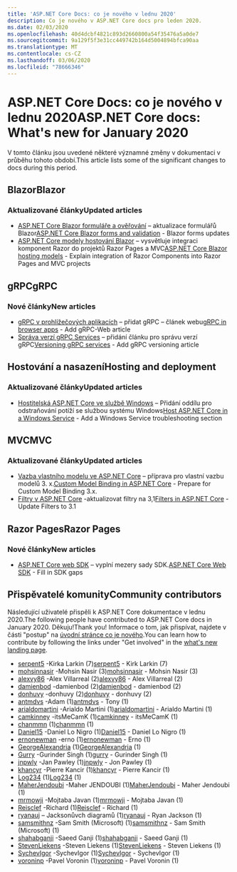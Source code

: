 ```yaml
---
title: 'ASP.NET Core Docs: co je nového v lednu 2020'
description: Co je nového v ASP.NET Core docs pro leden 2020.
ms.date: 02/03/2020
ms.openlocfilehash: 40d4dcbf4821c893d2660800a54f35476a5a0de7
ms.sourcegitcommit: 9a129f5f3e31cc449742b164d5004894bfca90aa
ms.translationtype: MT
ms.contentlocale: cs-CZ
ms.lasthandoff: 03/06/2020
ms.locfileid: "78666346"
---
```

# <a name="aspnet-core-docs-whats-new-for-january-2020"></a><span data-ttu-id="9a446-103">ASP.NET Core Docs: co je nového v lednu 2020</span><span class="sxs-lookup"><span data-stu-id="9a446-103">ASP.NET Core docs: What's new for January 2020</span></span>

<span data-ttu-id="9a446-104">V tomto článku jsou uvedené některé významné změny v dokumentaci v průběhu tohoto období.</span><span class="sxs-lookup"><span data-stu-id="9a446-104">This article lists some of the significant changes to docs during this period.</span></span>

## <a name="blazor"></a><span data-ttu-id="9a446-105">Blazor</span><span class="sxs-lookup"><span data-stu-id="9a446-105">Blazor</span></span>

### <a name="updated-articles"></a><span data-ttu-id="9a446-106">Aktualizované články</span><span class="sxs-lookup"><span data-stu-id="9a446-106">Updated articles</span></span>

- <span data-ttu-id="9a446-107">[ASP.NET Core Blazor formuláře a ověřování](../blazor/forms-validation.md) – aktualizace formulářů Blazor</span><span class="sxs-lookup"><span data-stu-id="9a446-107">[ASP.NET Core Blazor forms and validation](../blazor/forms-validation.md) - Blazor forms updates</span></span>
- <span data-ttu-id="9a446-108">[ASP.NET Core modely hostování Blazor](../blazor/hosting-models.md) – vysvětluje integraci komponent Razor do projektů Razor Pages a MVC</span><span class="sxs-lookup"><span data-stu-id="9a446-108">[ASP.NET Core Blazor hosting models](../blazor/hosting-models.md) - Explain integration of Razor Components into Razor Pages and MVC projects</span></span>

## <a name="grpc"></a><span data-ttu-id="9a446-109">gRPC</span><span class="sxs-lookup"><span data-stu-id="9a446-109">gRPC</span></span>

### <a name="new-articles"></a><span data-ttu-id="9a446-110">Nové články</span><span class="sxs-lookup"><span data-stu-id="9a446-110">New articles</span></span>

- <span data-ttu-id="9a446-111">[gRPC v prohlížečových aplikacích](../grpc/browser.md) – přidat gRPC – článek webu</span><span class="sxs-lookup"><span data-stu-id="9a446-111">[gRPC in browser apps](../grpc/browser.md) - Add gRPC-Web article</span></span>
- <span data-ttu-id="9a446-112">[Správa verzí gRPC Services](../grpc/versioning.md) – přidání článku pro správu verzí gRPC</span><span class="sxs-lookup"><span data-stu-id="9a446-112">[Versioning gRPC services](../grpc/versioning.md) - Add gRPC versioning article</span></span>

## <a name="hosting-and-deployment"></a><span data-ttu-id="9a446-113">Hostování a nasazení</span><span class="sxs-lookup"><span data-stu-id="9a446-113">Hosting and deployment</span></span>

### <a name="updated-articles"></a><span data-ttu-id="9a446-114">Aktualizované články</span><span class="sxs-lookup"><span data-stu-id="9a446-114">Updated articles</span></span>

- <span data-ttu-id="9a446-115">[Hostitelská ASP.NET Core ve službě Windows](../host-and-deploy/windows-service.md) – Přidání oddílu pro odstraňování potíží se službou systému Windows</span><span class="sxs-lookup"><span data-stu-id="9a446-115">[Host ASP.NET Core in a Windows Service](../host-and-deploy/windows-service.md) - Add a Windows Service troubleshooting section</span></span>

## <a name="mvc"></a><span data-ttu-id="9a446-116">MVC</span><span class="sxs-lookup"><span data-stu-id="9a446-116">MVC</span></span>

### <a name="updated-articles"></a><span data-ttu-id="9a446-117">Aktualizované články</span><span class="sxs-lookup"><span data-stu-id="9a446-117">Updated articles</span></span>

- <span data-ttu-id="9a446-118">[Vazba vlastního modelu ve ASP.NET Core](../mvc/advanced/custom-model-binding.md) – příprava pro vlastní vazbu modelů 3. x.</span><span class="sxs-lookup"><span data-stu-id="9a446-118">[Custom Model Binding in ASP.NET Core](../mvc/advanced/custom-model-binding.md) - Prepare for Custom Model Binding 3.x.</span></span>
- <span data-ttu-id="9a446-119">[Filtry v ASP.NET Core](../mvc/controllers/filters.md) -aktualizovat filtry na 3,1</span><span class="sxs-lookup"><span data-stu-id="9a446-119">[Filters in ASP.NET Core](../mvc/controllers/filters.md) - Update Filters to 3.1</span></span>

## <a name="razor-pages"></a><span data-ttu-id="9a446-120">Razor Pages</span><span class="sxs-lookup"><span data-stu-id="9a446-120">Razor Pages</span></span>

### <a name="new-articles"></a><span data-ttu-id="9a446-121">Nové články</span><span class="sxs-lookup"><span data-stu-id="9a446-121">New articles</span></span>

- <span data-ttu-id="9a446-122">[ASP.NET Core web SDK](../razor-pages/web-sdk.md) – vyplní mezery sady SDK.</span><span class="sxs-lookup"><span data-stu-id="9a446-122">[ASP.NET Core Web SDK](../razor-pages/web-sdk.md) - Fill in SDK gaps</span></span>

## <a name="community-contributors"></a><span data-ttu-id="9a446-123">Přispěvatelé komunity</span><span class="sxs-lookup"><span data-stu-id="9a446-123">Community contributors</span></span>

<span data-ttu-id="9a446-124">Následující uživatelé přispěli k ASP.NET Core dokumentace v lednu 2020.</span><span class="sxs-lookup"><span data-stu-id="9a446-124">The following people have contributed to ASP.NET Core docs in January 2020.</span></span> <span data-ttu-id="9a446-125">Děkuju!</span><span class="sxs-lookup"><span data-stu-id="9a446-125">Thank you!</span></span> <span data-ttu-id="9a446-126">Informace o tom, jak přispívat, najdete v části "postup" na [úvodní stránce co je nového](index.yml).</span><span class="sxs-lookup"><span data-stu-id="9a446-126">You can learn how to contribute by following the links under "Get involved" in the [what's new landing page](index.yml).</span></span>

- <span data-ttu-id="9a446-127">[serpent5](https://github.com/serpent5) -Kirka Larkin (7)</span><span class="sxs-lookup"><span data-stu-id="9a446-127">[serpent5](https://github.com/serpent5) - Kirk Larkin (7)</span></span>
- <span data-ttu-id="9a446-128">[mohsinnasir](https://github.com/mohsinnasir) -Mohsin Nasir (3)</span><span class="sxs-lookup"><span data-stu-id="9a446-128">[mohsinnasir](https://github.com/mohsinnasir) - Mohsin Nasir (3)</span></span>
- <span data-ttu-id="9a446-129">[alexvy86](https://github.com/alexvy86) -Alex Villarreal (2)</span><span class="sxs-lookup"><span data-stu-id="9a446-129">[alexvy86](https://github.com/alexvy86) - Alex Villarreal (2)</span></span>
- <span data-ttu-id="9a446-130">[damienbod](https://github.com/damienbod) -damienbod (2)</span><span class="sxs-lookup"><span data-stu-id="9a446-130">[damienbod](https://github.com/damienbod) - damienbod (2)</span></span>
- <span data-ttu-id="9a446-131">[donhuvy](https://github.com/donhuvy) -donhuvy (2)</span><span class="sxs-lookup"><span data-stu-id="9a446-131">[donhuvy](https://github.com/donhuvy) - donhuvy (2)</span></span>
- <span data-ttu-id="9a446-132">[antmdvs](https://github.com/antmdvs) -Adam (1)</span><span class="sxs-lookup"><span data-stu-id="9a446-132">[antmdvs](https://github.com/antmdvs) - Tony (1)</span></span>
- <span data-ttu-id="9a446-133">[arialdomartini](https://github.com/arialdomartini) -Arialdo Martini (1)</span><span class="sxs-lookup"><span data-stu-id="9a446-133">[arialdomartini](https://github.com/arialdomartini) - Arialdo Martini (1)</span></span>
- <span data-ttu-id="9a446-134">[camkinney](https://github.com/camkinney) -itsMeCamK (1)</span><span class="sxs-lookup"><span data-stu-id="9a446-134">[camkinney](https://github.com/camkinney) - itsMeCamK (1)</span></span>
- <span data-ttu-id="9a446-135">[chanmmn](https://github.com/chanmmn) (1)</span><span class="sxs-lookup"><span data-stu-id="9a446-135">[chanmmn](https://github.com/chanmmn) (1)</span></span>
- <span data-ttu-id="9a446-136">[Daniel15](https://github.com/Daniel15) -Daniel Lo Nigro (1)</span><span class="sxs-lookup"><span data-stu-id="9a446-136">[Daniel15](https://github.com/Daniel15) - Daniel Lo Nigro (1)</span></span>
- <span data-ttu-id="9a446-137">[ernonewman](https://github.com/ernonewman) -erno (1)</span><span class="sxs-lookup"><span data-stu-id="9a446-137">[ernonewman](https://github.com/ernonewman) - Erno (1)</span></span>
- <span data-ttu-id="9a446-138">[GeorgeAlexandria](https://github.com/GeorgeAlexandria) (1)</span><span class="sxs-lookup"><span data-stu-id="9a446-138">[GeorgeAlexandria](https://github.com/GeorgeAlexandria) (1)</span></span>
- <span data-ttu-id="9a446-139">[Gurry](https://github.com/gurry) -Gurinder Singh (1)</span><span class="sxs-lookup"><span data-stu-id="9a446-139">[gurry](https://github.com/gurry) - Gurinder Singh (1)</span></span>
- <span data-ttu-id="9a446-140">[jnpwly](https://github.com/jnpwly) -Jan Pawley (1)</span><span class="sxs-lookup"><span data-stu-id="9a446-140">[jnpwly](https://github.com/jnpwly) - Jon Pawley (1)</span></span>
- <span data-ttu-id="9a446-141">[khancyr](https://github.com/khancyr) -Pierre Kancir (1)</span><span class="sxs-lookup"><span data-stu-id="9a446-141">[khancyr](https://github.com/khancyr) - Pierre Kancir (1)</span></span>
- <span data-ttu-id="9a446-142">[Log234](https://github.com/Log234) (1)</span><span class="sxs-lookup"><span data-stu-id="9a446-142">[Log234](https://github.com/Log234) (1)</span></span>
- <span data-ttu-id="9a446-143">[MaherJendoubi](https://github.com/MaherJendoubi) -Maher JENDOUBI (1)</span><span class="sxs-lookup"><span data-stu-id="9a446-143">[MaherJendoubi](https://github.com/MaherJendoubi) - Maher Jendoubi (1)</span></span>
- <span data-ttu-id="9a446-144">[mrmowji](https://github.com/mrmowji) -Mojtaba Javan (1)</span><span class="sxs-lookup"><span data-stu-id="9a446-144">[mrmowji](https://github.com/mrmowji) - Mojtaba Javan (1)</span></span>
- <span data-ttu-id="9a446-145">[Reisclef](https://github.com/Reisclef) -Richard (1)</span><span class="sxs-lookup"><span data-stu-id="9a446-145">[Reisclef](https://github.com/Reisclef) - Richard (1)</span></span>
- <span data-ttu-id="9a446-146">[ryanauj](https://github.com/ryanauj) – Jacksonůvch diagramů (1)</span><span class="sxs-lookup"><span data-stu-id="9a446-146">[ryanauj](https://github.com/ryanauj) - Ryan Jackson (1)</span></span>
- <span data-ttu-id="9a446-147">[samsmithnz](https://github.com/samsmithnz) -Sam Smith (Microsoft) (1)</span><span class="sxs-lookup"><span data-stu-id="9a446-147">[samsmithnz](https://github.com/samsmithnz) - Sam Smith (Microsoft) (1)</span></span>
- <span data-ttu-id="9a446-148">[shahabganji](https://github.com/shahabganji) -Saeed Ganji (1)</span><span class="sxs-lookup"><span data-stu-id="9a446-148">[shahabganji](https://github.com/shahabganji) - Saeed Ganji (1)</span></span>
- <span data-ttu-id="9a446-149">[StevenLiekens](https://github.com/StevenLiekens) -Steven Liekens (1)</span><span class="sxs-lookup"><span data-stu-id="9a446-149">[StevenLiekens](https://github.com/StevenLiekens) - Steven Liekens (1)</span></span>
- <span data-ttu-id="9a446-150">[SychevIgor](https://github.com/SychevIgor) -SychevIgor (1)</span><span class="sxs-lookup"><span data-stu-id="9a446-150">[SychevIgor](https://github.com/SychevIgor) - SychevIgor (1)</span></span>
- <span data-ttu-id="9a446-151">[voroninp](https://github.com/voroninp) -Pavel Voronin (1)</span><span class="sxs-lookup"><span data-stu-id="9a446-151">[voroninp](https://github.com/voroninp) - Pavel Voronin (1)</span></span>
